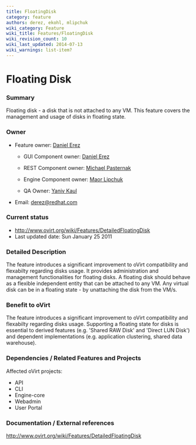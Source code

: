 ```yaml
---
title: FloatingDisk
category: feature
authors: derez, ekohl, mlipchuk
wiki_category: Feature
wiki_title: Features/FloatingDisk
wiki_revision_count: 10
wiki_last_updated: 2014-07-13
wiki_warnings: list-item?
---
```


# Floating Disk

### Summary

Floating disk - a disk that is not attached to any VM.
This feature covers the management and usage of disks in floating state.

### Owner

*   Feature owner: [ Daniel Erez](User:derez)

    * GUI Component owner: [ Daniel Erez](User:derez)

    * REST Component owner: [ Michael Pasternak](User:mpasternak)

    * Engine Component owner: [ Maor Lipchuk](User:mlipchuk)

    * QA Owner: [ Yaniv Kaul](User:ykaul)

*   Email: derez@redhat.com

### Current status

*   <http://www.ovirt.org/wiki/Features/DetailedFloatingDisk>
*   Last updated date: Sun January 25 2011

### Detailed Description

The feature introduces a significant improvement to oVirt compatibility and flexabilty regarding disks usage. It provides administration and management functionalities for floating disks.
A floating disk should behave as a flexible independent entity that can be attached to any VM. Any virtual disk can be in a floating state - by unattaching the disk from the VM/s.

### Benefit to oVirt

The feature introduces a significant improvement to oVirt compatibility and flexabilty regarding disks usage.
Supporting a floating state for disks is essential to derived features (e.g. 'Shared RAW Disk' and 'Direct LUN Disk')
and dependent implementations (e.g. application clustering, shared data warehouse).

### Dependencies / Related Features and Projects

Affected oVirt projects:

*   API
*   CLI
*   Engine-core
*   Webadmin
*   User Portal

### Documentation / External references

<http://www.ovirt.org/wiki/Features/DetailedFloatingDisk>
